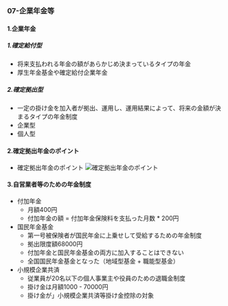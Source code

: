 ### 07-企業年金等
#### 1.企業年金
##### 1.確定給付型
  - 将来支払われる年金の額があらかじめ決まっているタイプの年金
  - 厚生年金基金や確定給付企業年金
##### 2.確定拠出型
  - 一定の掛け金を加入者が拠出、運用し、運用結果によって、将来の金額が決まるタイプの年金制度
  - 企業型
  - 個人型
#### 2.確定拠出年金のポイント
  - 確定拠出年金のポイント
  ![確定拠出年金のポイント](https://money-viva.jp/img/ideco001403.jpg)
#### 3.自営業者等のための年金制度
  - 付加年金
    - 月額400円
    - 付加年金の額 = 付加年金保険料を支払った月数 * 200円
  - 国民年金基金
    - 第一号被保険者が国民年金に上乗せして受給するための年金制度
    - 拠出限度額68000円
    - 付加年金と国民年金基金の両方に加入することはできない
    - 全国国民年金基金となった（地域型基金 + 職能型基金）
  - 小規模企業共済
    - 従業員が20名以下の個人事業主や役員のための退職金制度
    - 掛け金は月額1000 - 70000円
    - 掛け金が」小規模企業共済等掛け金控除の対象
